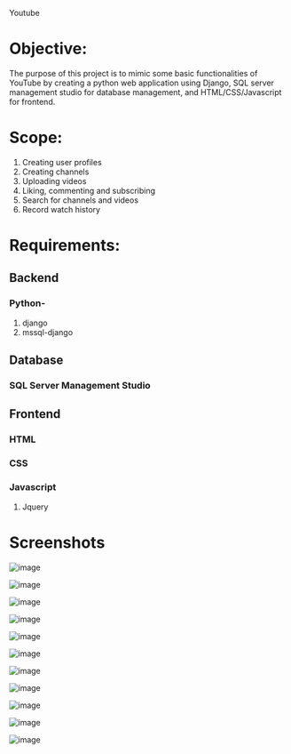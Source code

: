 Youtube 
# Objective:
The purpose of this project is to mimic some basic functionalities of YouTube by creating a python web application using Django, SQL server management studio for database management, and HTML/CSS/Javascript for frontend.  
# Scope:

1. Creating user profiles
1. Creating channels
1. Uploading videos
1. Liking, commenting and  subscribing
1. Search for channels and videos
1. Record watch history

# Requirements:
## **Backend**
### Python-
1. django
1. mssql-django
## **Database**
### SQL Server Management Studio

## **Frontend**
### HTML
### CSS
### Javascript
1. Jquery

# Screenshots
![image](https://github.com/shujaat0303/Youtube/assets/68045174/afa1f5a8-5de9-45fe-b67a-2fb7767efb78)

![image](https://github.com/shujaat0303/Youtube/assets/68045174/9bf45f21-3545-41cf-a4a4-e5dba4c7674b)

![image](https://github.com/shujaat0303/Youtube/assets/68045174/da3aefd3-2e75-46e6-a281-25e87bea31aa)

![image](https://github.com/shujaat0303/Youtube/assets/68045174/ddd7d8ab-5f4d-450f-a508-d0cb04291f84)

![image](https://github.com/shujaat0303/Youtube/assets/68045174/8e037964-0203-44bc-8ba3-9fa12600bb2d)

![image](https://github.com/shujaat0303/Youtube/assets/68045174/5333b9cb-b388-44f2-b97c-b28458a0f492)

![image](https://github.com/shujaat0303/Youtube/assets/68045174/bef0c19a-dd0a-40ff-8b66-4d923805c6a6)

![image](https://github.com/shujaat0303/Youtube/assets/68045174/467e6abe-f00c-4fda-9824-7e8a4733caaa)

 ![image](https://github.com/shujaat0303/Youtube/assets/68045174/4ba79cb9-a32f-44f7-a1a2-a94b9d478d5f)

 ![image](https://github.com/shujaat0303/Youtube/assets/68045174/8cfc9875-a365-41cb-b85b-b7c037905d13)

 ![image](https://github.com/shujaat0303/Youtube/assets/68045174/bb8ba766-61f7-4fb5-9bef-f131ae049fb3)

 
 
 
 
 
 
 

 





